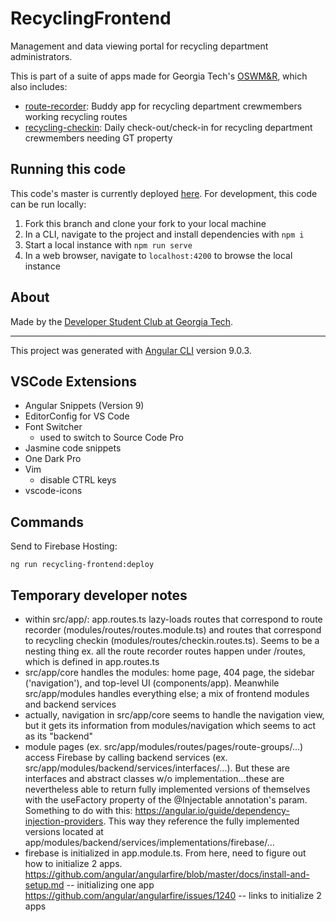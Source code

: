 # RecyclingFrontend

Management and data viewing portal for recycling department administrators.

This is part of a suite of apps made for Georgia Tech's [OSWM&R](http://www.recycle.gatech.edu/), which also includes:
* [route-recorder](https://github.com/dscgt/route_recorder): Buddy app for recycling department crewmembers working recycling routes
* [recycling-checkin](https://github.com/dscgt/recycling_checkin): Daily check-out/check-in for recycling department crewmembers needing GT property

## Running this code

This code's master is currently deployed [here](https://route-recorder-de136.web.app/). For development, this code can be run locally:

1. Fork this branch and clone your fork to your local machine
1. In a CLI, navigate to the project and install dependencies with `npm i`
1. Start a local instance with `npm run serve`
1. In a web browser, navigate to `localhost:4200` to browse the local instance

## About
Made by the [Developer Student Club at Georgia Tech](https://dsc.gt/). 

---

This project was generated with [Angular CLI](https://github.com/angular/angular-cli) version 9.0.3.

## VSCode Extensions

- Angular Snippets (Version 9)
- EditorConfig for VS Code
- Font Switcher
  - used to switch to Source Code Pro
- Jasmine code snippets
- One Dark Pro
- Vim
  - disable CTRL keys
- vscode-icons

## Commands

Send to Firebase Hosting:

```
ng run recycling-frontend:deploy
```

## Temporary developer notes
- within src/app/: app.routes.ts lazy-loads routes that correspond to route recorder (modules/routes/routes.module.ts) and routes that correspond to recycling checkin (modules/routes/checkin.routes.ts). Seems to be a nesting thing ex. all the route recorder routes happen under /routes, which is defined in app.routes.ts
- src/app/core handles the modules: home page, 404 page, the sidebar ('navigation'), and top-level UI (components/app). Meanwhile src/app/modules handles everything else; a mix of frontend modules and backend services
- actually, navigation in src/app/core seems to handle the navigation view, but it gets its information from modules/navigation which seems to act as its "backend"
- module pages (ex. src/app/modules/routes/pages/route-groups/...) access Firebase by calling backend services (ex. src/app/modules/backend/services/interfaces/...). But these are interfaces and abstract classes w/o implementation...these are nevertheless able to return fully implemented versions of themselves with the useFactory property of the @Injectable annotation's param. Something to do with this: https://angular.io/guide/dependency-injection-providers. This way they reference the fully implemented versions located at app/modules/backend/services/implementations/firebase/...
- firebase is initialized in app.module.ts. From here, need to figure out how to initialize 2 apps.
https://github.com/angular/angularfire/blob/master/docs/install-and-setup.md -- initializing one app
https://github.com/angular/angularfire/issues/1240 -- links to initialize 2 apps

